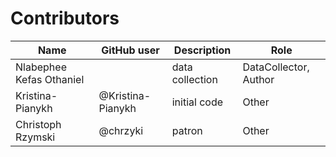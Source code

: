 # Contributors

Name | GitHub user | Description | Role
--- | --- | --- | ---
Nlabephee Kefas Othaniel | | data collection | DataCollector, Author
Kristina-Pianykh | @Kristina-Pianykh  | initial code | Other
Christoph Rzymski | @chrzyki  | patron | Other
